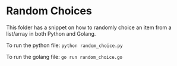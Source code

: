 # Random Choices

This folder has a snippet on how to randomly choice an item from a list/array in both Python and Golang.

To run the python file:
```python random_choice.py```

To run the golang file:
```go run random_choice.go```
